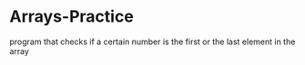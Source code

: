 # Arrays-Practice
program that checks if a certain number is the first or the last element in the array
